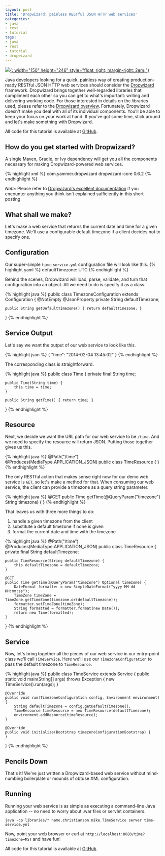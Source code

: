 ```yaml
---
layout: post
title: 'Dropwizard: painless RESTful JSON HTTP web services'
categories:
- java
- rest
- tutorial
tags:
- java
- rest
- tutorial
- dropwizard
---
```

[![](http://dropwizard.github.io/dropwizard/_static/dropwizard-hat.png){: width="150" height="246" style="float: right; margin-right: 2em;"}][1]

Java developers looking for a quick, painless way of creating production-ready RESTful JSON HTTP web services should consider the [Dropwizard][1] framework. Dropwizard brings together well-regarded libraries that compliment each other so you can get to what's important: writing and delivering working code. For those interested in details on the libraries used, please refer to the [Dropwizard overview][2]. Fortunately, Dropwizard doesn't make you deal with all of its individual components. You'll be able to keep your focus on your work at hand. If you've got some time, stick around and let's make something with Dropwizard.

All code for this tutorial is available at [GitHub][3].

## How do you get started with Dropwizard?

A single Maven, Gradle, or Ivy dependency will get you all the components necessary for making Dropwizard-powered web services.

{% highlight xml %}
<dependency>
    <groupId>com.yammer.dropwizard</groupId>
    <artifactId>dropwizard-core</artifactId>
    <version>0.6.2</version>
</dependency>
{% endhighlight %}

*Note*: Please refer to [Dropwizard's excellent documentation][4] if you encounter anything you think isn't explained sufficiently in this short posting.

## What shall we make?

Let's make a web service that returns the current date and time for a given timezone. We'll use a configurable default timezone if a client decides not to specify one.

## Configuration

Our super-simple `time-service.yml` configuration file will look like this.
{% highlight yaml %}
defaultTimezone: UTC
{% endhighlight %}

Behind the scenes, Dropwizard will load, parse, validate, and turn that configuration into an object. All we need to do is specify it as a class.

{% highlight java %}
public class TimezoneConfiguration extends Configuration {
    @NotEmpty
    @JsonProperty
    private String defaultTimezone;

    public String getDefaultTimezone() { return defaultTimezone; }
}
{% endhighlight %}

## Service Output

Let's say we want the output of our web service to look like this.

{% highlight json %}
{ "time": "2014-02-04 13:45:02" }
{% endhighlight %}

The corresponding class is straightforward.

{% highlight java %}
public class Time {
    private final String time;

    public Time(String time) {
        this.time = time;
    }

    public String getTime() { return time; }
}
{% endhighlight %}

## Resource

Next, we decide we want the URL path for our web service to be `/time`. And we need to specify the resource will return JSON. Putting those together gives us this.

{% highlight java %}
@Path("/time")
@Produces(MediaType.APPLICATION_JSON)
public class TimeResource {
}
{% endhighlight %}

The only RESTful action that makes sense right now for our demo web service is `GET`, so let's make a method for that. When consuming our web service, the client can provide a timezone as a query string parameter.

{% highlight java %}
@GET
public Time getTime(@QueryParam("timezone") String timezone) {
}
{% endhighlight %}

That leaves us with three more things to do:

1. handle a given timezone from the client
1. substitute a default timezone if none is given
1. format the current date and time with the timezone

{% highlight java %}
@Path("/time")
@Produces(MediaType.APPLICATION_JSON)
public class TimeResource {
    private final String defaultTimezone;

    public TimeResource(String defaultTimezone) {
        this.defaultTimezone = defaultTimezone;
    }

    @GET
    public Time getTime(@QueryParam("timezone") Optional timezone) {
        DateFormat formatter = new SimpleDateFormat("yyyy-MM-dd HH:mm:ss");
        TimeZone timeZone = TimeZone.getTimeZone(timezone.or(defaultTimezone));
        formatter.setTimeZone(timeZone);
        String formatted = formatter.format(new Date());
        return new Time(formatted);
    }
}
{% endhighlight %}

## Service

Now, let's bring together all the pieces of our web service in our entry-point class we'll call `TimeService`. Here we'll use our `TimezoneConfiguration` to pass the default timezone to `TimeResource`.

{% highlight java %}
public class TimeService extends Service {
    public static void main(String[] args) throws Exception {
        new TimeService().run(args);
    }

    @Override
    public void run(TimezoneConfiguration config, Environment environment) {
        String defaultTimezone = config.getDefaultTimezone();
        TimeResource timeResource = new TimeResource(defaultTimezone);
        environment.addResource(timeResource);
    }

    @Override
    public void initialize(Bootstrap timezoneConfigurationBootstrap) {
    }
}
{% endhighlight %}

## Pencils Down

That's it! We've just written a Dropwizard-based web service without mind-numbing boilerplate or mounds of obtuse XML configuration.

## Running

Running your web service is as simple as executing a command-line Java application -- no need to worry about .war files or servlet containers.

`java -cp libraries/* name.christianson.mike.TimeService server time-service.yml`

Now, point your web browser or curl at `http://localhost:8080/time?timezone=MST` and have fun!

All code for this tutorial is available at [GitHub][3].

[1]: http://dropwizard.codahale.com/
[2]: http://dropwizard.codahale.com/getting-started/#overview
[3]: https://github.com/MikeChristianson/dropwizard-tutorial
[4]: http://dropwizard.codahale.com/getting-started/
